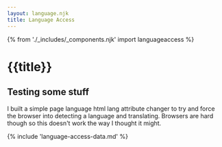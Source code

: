 ```yaml
---
layout: language.njk
title: Language Access
---
```

{% from './_includes/_components.njk' import languageaccess %} 

<script>
var translatebanner = document.getElementById('nygov-universal-navigation');
translatebanner.insertAdjacentHTML('afterbegin', '<div id="translate-banner" class="relative top-0 p-4 bg-ny-dark z-501 w-full"><div class="flex justify-center"><span class="font-bold text-white">This page is available in other languages</span><label class="nys-label font-bold text-white ml-6" for="langs">Translate this page into</label><div class="nys-combo-box rounded mx-2 bg-white"><select class="usa-select bg-white" name="languages" id="langs"><option value>Select a language</option><option value="en">English</option><option value="fr">French</option><option value="es">Spanish</option></select></div><button id="close" class="font-bold text-white ml-8">X</button></div></div>');
document.getElementById("langs").addEventListener("change", changelang);
function changelang() {
  var x = document.getElementById("langs").value;
  document.documentElement.setAttribute("lang", x);
}
document.getElementById("close").addEventListener("click", closetranslate);
function closetranslate () {
  document.getElementById("translate-banner").style.display = "none";
}
</script>



# {{title}}



## Testing some stuff

I built a simple page language html lang attribute changer to try and force the browser into detecting a language and translating. Browsers are hard though so this doesn't work the way I thought it might. 
<!-- 
<div id="translate-banner" class="relative top-0 p-4 bg-ny-dark z-501 w-full">
<div class="flex justify-center">
<span class="font-bold text-white "> This page is available in other languages</span>
<label class="nys-label font-bold text-white ml-6" for="langs">Translate this page into</label>
<div class="nys-combo-box rounded mx-2 bg-white">
  <select class="usa-select bg-white" name="languages" id="langs">
    <option value>Select a language</option>
    <option value="en">English</option>
    <option value="fr">French</option>
    <option value="es">Spanish</option>
  </select>
  </div>
  <button id="close" class="font-bold text-white ml-8"> X </button>
  </div>
  </div>
  
  <script>
  document.getElementById("langs").addEventListener("change", changelang);
function changelang() {
  var x = document.getElementById("langs").value;
  document.documentElement.setAttribute("lang", x);
}
</script> -->


{% include 'language-access-data.md' %} 
<div class="h-48" data-purposelabel="a spacer for demo yo"> </div>
